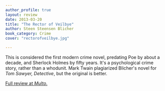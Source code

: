 ```yaml
---
author_profile: true
layout: review
date: 2013-03-20
title: "The Rector of Veilbye"
author: Steen Steensen Blicher
book_category: Crime
cover: "rectorofveilbye.jpg"

---
```

This is considered the first modern crime novel, predating Poe by about a decade, and Sherlock Holmes by fifty years. It's a psychological crime story, rather than a whodunit. Mark Twain plagiarized Blicher's novel for *Tom Sawyer, Detective*, but the original is better.

[Full review at *Multo*.](https://multoghost.wordpress.com/2013/03/20/reading-the-rector-of-veilbye-the-first-modern-crime-novel/)